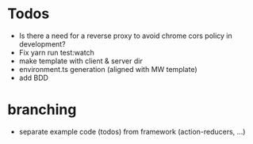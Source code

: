 # Todos

- Is there a need for a reverse proxy to avoid chrome cors policy in development?
- Fix yarn run test:watch
- make template with client & server dir
- environment.ts generation (aligned with MW template)
- add BDD

# branching

- separate example code (todos) from framework (action-reducers, ...)
